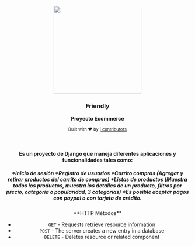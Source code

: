 <div align="center">
      <img
      src="https://media.istockphoto.com/photos/zoomarket-and-pet-storecatty-background-with-cat-accessories-on-a-picture-id1132316947?s=612x612"
      height="240"
    
  <br />
  <p>
    <h3>
      <b>
        Friendly
      </b>
    </h3>
  </p>
  <p>
    <b>
      Proyecto Ecommerce
    </b>
  </p>
  <p>

 </p>
  <p>
    <sub>
      Built with ❤︎ by
      <a href="https://github.com/Milena8928" > |
       <a href="https://github.com/jorge8907" >
        contributors
      </a>
    </sub>
  </p>
  <br />
  <p>
    <h4>
      <b>
        Es un proyecto de Django que maneja diferentes aplicaciones y funcionalidades tales como:
      </b>
    </h4>
  </p>
  <p>
    <h5>
    *Inicio de sesión
    *Registro de usuarios
    *Carrito compras (Agregar y retirar productos del carrito de compras)
    *Listas de productos (Muestra todos los productos, muestra los detalles de un producto, filtros por precio, categoría o popularidad, 3 categorías)
    *Es posible aceptar pagos con paypal o con tarjeta de crédito.
     </h5>
  </p>

  <p>
  **HTTP Métodos**

* `GET` - Requests retrieve resource information
* `POST` - The server creates a new entry in a database
* `DELETE` - Deletes resource or related component
</p>
</div>
